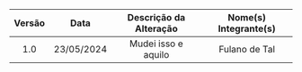 | Versão | Data | Descrição da Alteração | Nome(s) Integrante(s) |
| :----: | :--: | :--------------------: | :-------------------: |
| 1.0 | 23/05/2024 | Mudei isso e aquilo | Fulano de Tal |
